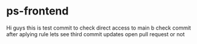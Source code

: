 # ps-frontend
Hi guys this is test commit to check direct access to main b
check commit after aplying rule
lets see third commit updates open pull request or not
